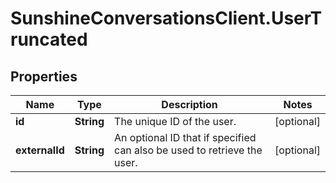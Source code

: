 # SunshineConversationsClient.UserTruncated

## Properties

Name | Type | Description | Notes
------------ | ------------- | ------------- | -------------
**id** | **String** | The unique ID of the user. | [optional] 
**externalId** | **String** | An optional ID that if specified can also be used to retrieve the user.  | [optional] 


